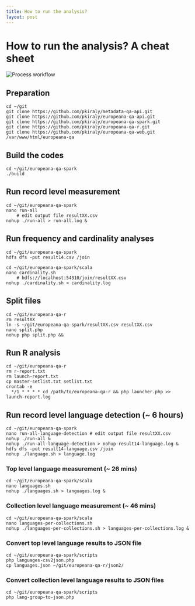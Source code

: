 ```yaml
---
title: How to run the analysis?
layout: post
---
```


# How to run the analysis? A cheat sheet

<img src="{{ site.url }}/img/process-workflow.png" class="big" title="Process workflow" alt="Process workflow" />


## Preparation

```
cd ~/git
git clone https://github.com/pkiraly/metadata-qa-api.git
git clone https://github.com/pkiraly/europeana-qa-api.git
git clone https://github.com/pkiraly/europeana-qa-spark.git
git clone https://github.com/pkiraly/europeana-qa-r.git
git clone https://github.com/pkiraly/europeana-qa-web.git /var/www/html/europeana-qa
```

## Build the codes

```
cd ~/git/europeana-qa-spark
./build
```

## Run record level measurement

```
cd ~/git/europeana-qa-spark
nano run-all
	# edit output file resultXX.csv
nohup ./run-all > run-all.log &
```

## Run frequency and cardinality analyses

```
cd ~/git/europeana-qa-spark
hdfs dfs -put result14.csv /join

cd ~/git/europeana-qa-spark/scala
nano cardinality.sh
	# hdfs://localhost:54310/join/resultXX.csv
nohup ./cardinality.sh > cardinality.log
```


## Split files

```
cd ~/git/europeana-qa-r
rm resultXX
ln -s ~/git/europeana-qa-spark/resultXX.csv resultXX.csv
nano split.php
nohup php split.php &&
```

## Run R analysis

```
cd ~/git/europeana-qa-r
rm r-report.txt
rm launch-report.txt
cp master-setlist.txt setlist.txt
crontab -e
  */1 * * * * cd /path/to/europeana-qa-r && php launcher.php >> launch-report.log
```

## Run record level language detection (~ 6 hours)

```
cd ~/git/europeana-qa-spark
nano run-all-language-detection # edit output file resultXX.csv
nohup ./run-all &
nohup ./run-all-language-detection > nohup-result14-language.log &
hdfs dfs -put result14-language.csv /join
nohup ./language.sh > language.log
```

### Top level language measurement (~ 26 mins)

```
cd ~/git/europeana-qa-spark/scala
nano languages.sh
nohup ./languages.sh > languages.log &
```

### Collection level language measurement (~ 46 mins)

```
cd ~/git/europeana-qa-spark/scala
nano languages-per-collections.sh
nohup ./languages-per-collections.sh > languages-per-collections.log &
```

### Convert top level language results to JSON file

```
cd ~/git/europeana-qa-spark/scripts
php languages-csv2json.php
cp languages.json ~/git/europeana-qa-r/json2/
```

### Convert collection level language results to JSON files

```
cd ~/git/europeana-qa-spark/scripts
php lang-group-to-json.php 
```
